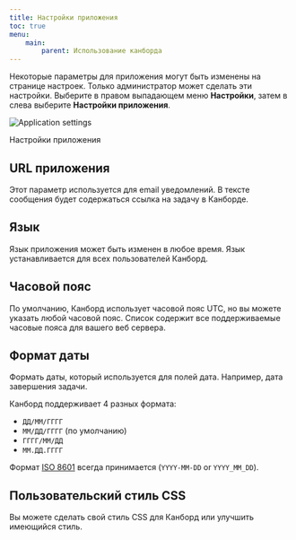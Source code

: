 ```yaml
---
title: Настройки приложения
toc: true
menu:
    main:
        parent: Использование канборда
---
```


Некоторые параметры для приложения могут быть изменены на странице настроек. Только администратор может сделать эти настройки.
Выберите в правом выпадающем меню **Настройки**, затем в слева выберите **Настройки приложения**.

![Application settings](/images/v1/application-settings.png)

Настройки приложения

URL приложения
--------------

Этот параметр используется для email уведомлений. В тексте сообщения будет содержаться ссылка на задачу в Канборде.

Язык
----

Язык приложения может быть изменен в любое время. Язык устанавливается для всех пользователей Канборд.

Часовой пояс
------------

По умолчанию, Канборд использует часовой пояс UTC, но вы можете указать любой часовой пояс. Список содержит все поддерживаемые часовые пояса для вашего веб сервера.


Формат даты
-----------

Формать даты, который используется для полей дата. Например, дата завершения задачи.

Канборд поддерживает 4 разных формата:

-   `ДД/ММ/ГГГГ`
-   `ММ/ДД/ГГГГ` (по умолчанию)
-   `ГГГГ/ММ/ДД`
-   `ММ.ДД.ГГГГ`

Формат [ISO 8601](http://ru.wikipedia.org/wiki/ISO_8601) всегда принимается (`YYYY-MM-DD` or `YYYY_MM_DD`).


Пользовательский стиль CSS
--------------------------

Вы можете сделать свой стиль CSS для Канборд или улучшить имеющийся стиль.
